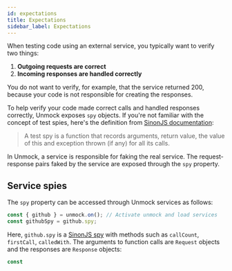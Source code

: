 ```yaml
---
id: expectations
title: Expectations
sidebar_label: Expectations
---
```


When testing code using an external service, you typically want to verify two things:

1. **Outgoing requests are correct**
1. **Incoming responses are handled correctly**

You do not want to verify, for example, that the service returned 200, because your code is not responsible for creating the responses.

<!--
This separates the concerns of creating requests and handling responses from actually sending those requests and getting the response.
-->

To help verify your code made correct calls and handled responses correctly, Unmock exposes `spy` objects. If you're not familiar with the concept of test spies, here's the definition from [SinonJS documentation]():

> A test spy is a function that records arguments, return value, the value of this and exception thrown (if any) for all its calls.

In Unmock, a service is responsible for faking the real service. The request-response pairs faked by the service are exposed through the `spy` property.

## Service spies

The `spy` property can be accessed through Unmock services as follows:

```js
const { github } = unmock.on(); // Activate unmock and load services
const githubSpy = github.spy;
```

Here, `github.spy` is a [SinonJS spy](https://sinonjs.org/releases/v7.4.1/spies/) with methods such as `callCount`, `firstCall`, `calledWith`. The arguments to function calls are `Request` objects and the responses are `Response` objects:

```js
const
```
